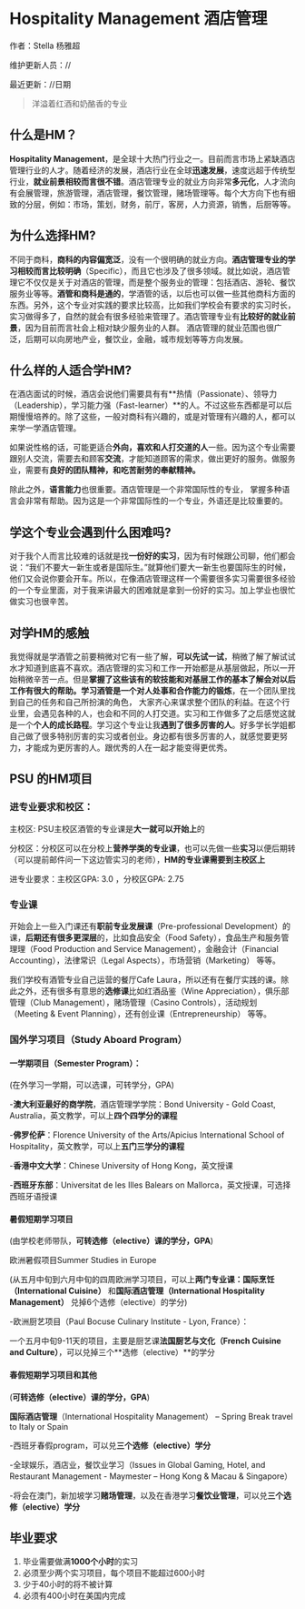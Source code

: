 # Hospitality Management 酒店管理

作者：Stella 杨雅超

维护更新人员：//

最近更新：//日期

> 洋溢着红酒和奶酪香的专业

## 什么是**HM**？

**Hospitality Management**，是全球十大热门行业之一。目前而言市场上紧缺酒店管理行业的人才。随着经济的发展，酒店行业在全球**迅速发展**，速度远超于传统型行业，**就业前景相较而言很不错**。酒店管理专业的就业方向非常**多元化**，人才流向有会展管理，旅游管理，酒店管理，餐饮管理，赌场管理等。每个大方向下也有细致的分层，例如：市场，策划，财务，前厅，客房，人力资源，销售，后厨等等。

## 为什么选择**HM**?

 不同于商科，**商科的内容偏宽泛**，没有一个很明确的就业方向。**酒店管理专业的学习相较而言比较明确**（Specific），而且它也涉及了很多领域。就比如说，酒店管理它不仅仅是关于对酒店的管理，而是整个服务业的管理：包括酒店、游轮、餐饮服务业等等。**酒管和商科是通的**，学酒管的话，以后也可以做一些其他商科方面的东西。另外，这个专业对实践的要求比较高，比如我们学校会有要求的实习时长，实习做得多了，自然的就会有很多经验来管理了。酒店管理专业有**比较好的就业前景**，因为目前而言社会上相对缺少服务业的人群。 酒店管理的就业范围也很广泛，后期可以向房地产业，餐饮业，金融，城市规划等等方向发展。

## 什么样的人适合学**HM**?

 在酒店面试的时候，酒店会说他们需要具有有**热情（Passionate）、领导力（Leadership），学习能力强（Fast-learner）**的人。不过这些东西都是可以后期慢慢培养的。除了这些，一般对商科有兴趣的，或是对管理有兴趣的人，都可以来学一学酒店管理。

如果说性格的话，可能更适合**外向，喜欢和人打交道的人**一些。因为这个专业需要跟别人交流，需要去和顾客**交流**，才能知道顾客的需求，做出更好的服务。做服务业，需要有**良好的团队精神，和吃苦耐劳的奉献精神。**

除此之外，**语言能力**也很重要。酒店管理是一个非常国际性的专业， 掌握多种语言会非常有帮助。因为这是一个非常国际性的一个专业，外语还是比较重要的。

## 学这个专业会遇到什么困难吗?

对于我个人而言比较难的话就是找**一份好的实习**，因为有时候跟公司聊，他们都会说：“我们不要大一新生或者是国际生。”就算他们要大一新生也要国际生的时候，他们又会说你要会开车。所以，在像酒店管理这样一个需要很多实习需要很多经验的一个专业里面，对于我来讲最大的困难就是拿到一份好的实习。加上学业也很忙做实习也很辛苦。

## 对学**HM**的感触

 我觉得就是学酒管之前要稍微对它有一些了解，**可以先试一试**，稍微了解了解试试水才知道到底喜不喜欢。酒店管理的实习和工作一开始都是从基层做起，所以一开始稍微辛苦一点。但是**掌握了这些该有的软技能和对基层工作的基本了解会对以后工作有很大的帮助。**学习酒管是一个**对人处事和合作能力的锻炼**，在一个团队里找到自己的任务和自己所扮演的角色， 大家齐心来谋求整个团队的利益。在这个行业里，会遇见各种的人，也会和不同的人打交道。实习和工作做多了之后感觉这就是一个**个人的成长路程**。学习这个专业让我**遇到了很多厉害的人**。好多学长学姐都自己做了很多特别厉害的实习或者创业。身边都有很多厉害的人，就感觉要更努力，才能成为更厉害的人。跟优秀的人在一起才能变得更优秀。

## **PSU 的HM项目**

### **进专业要求和校区**：

主校区: PSU主校区酒管的专业课是**大⼀就可以开始上**的

分校区：分校区可以在分校上**营养学类的专业课**，也可以先做一些**实习**以便后期转（可以提前邮件问一下这边管实习的老师），**HM的专业课需要到主校区上**

进专业要求：主校区GPA: 3.0 ，分校区GPA: 2.75

### **专业课**

开始会上一些入门课还有**职前专业发展课**（Pre-professional Development）的课，**后期还有很多更深层**的，比如食品安全（Food Safety），食品生产和服务管理理（Food Production and Service Management），金融会计（Financial Accounting），法律常识（Legal Aspects），市场营销（Marketing） 等等。

我们学校有酒管专业自己运营的餐厅Cafe Laura，所以还有在餐厅实践的课。除此之外，还有很多有意思的**选修课**比如红酒品鉴（Wine Appreciation），俱乐部管理（Club Management），赌场管理（Casino Controls），活动规划（Meeting & Event Planning），还有创业课（Entrepreneurship） 等等。

###  **国外学习项目（Study Aboard Program）**

####  **一学期项目（Semester Program）**：

\(在外学习一学期，可以选课，可转学分，GPA\)

-**澳大利亚最好的商学院**，酒店管理学学院：Bond University - Gold Coast, Australia，英文教学，可以上**四个四学分的课程**

-**佛罗伦萨**：Florence University of the Arts/Apicius International School of Hospitality，英文教学，可以上**五门三学分的课程**

-**香港中文大学**：Chinese University of Hong Kong，英文授课

-**西班牙东部**：Universitat de les Illes Balears on Mallorca，英文授课，可选择西班牙语授课

#### **暑假短期学习项目**

\(由学校老师带队，**可转选修（elective）课的学分，GPA**\)

欧洲暑假项目Summer Studies in Europe

\(从五月中旬到六月中旬的四周欧洲学习项目，可以上**两门专业课：国际烹饪（International Cuisine）** 和**国际酒店管理（International Hospitality Management）** 兑掉6个选修（elective）的学分\)

-欧洲厨艺项目（Paul Bocuse Culinary Institute - Lyon, France）：

一个五月中旬9-11天的项目，主要是厨艺课**法国厨艺与文化（French Cuisine and Culture）**，可以兑掉三个**选修（elective）**的学分

#### **春假短期学习项目和其他**

\(**可转选修（elective）课的学分，GPA**\)

**国际酒店管理**（International Hospitality Management） – Spring Break travel to Italy or Spain

-西班牙春假program，可以兑**三个选修（elective）学分**

-全球娱乐，酒店业，餐饮业学习（Issues in Global Gaming, Hotel, and Restaurant Management - Maymester – Hong Kong & Macau & Singapore）

-将会在澳门，新加坡学习**赌场管理**，以及在香港学习**餐饮业管理**，可以兑**三个选修（elective）学分**

## 毕业要求

1.  毕业需要做满**1000个小时**的实习
2. 必须至少两个实习项目，每个项目不能超过600小时
3. 少于40小时的将不被计算
4. 必须有400小时在美国内完成

